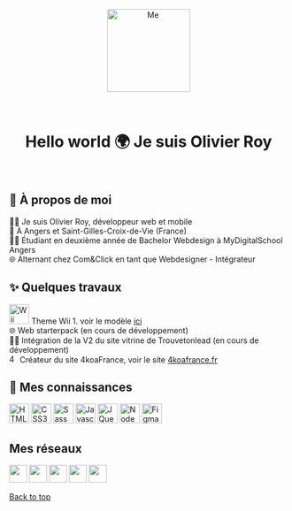 <div align="center" id="top"> 
  <img src="https://github.com/Olivieroy/me/blob/main/assets/Logo.png" alt="Me" style="width:150px" />

  &#xa0;

  <!-- <a href="https://me.netlify.app">Demo</a> -->
</div>

 <h1 align="center">Hello world 🌍 Je suis Olivier Roy</h1>

<br>  

## :dart: À propos de moi ##

🙋‍♂️ Je suis Olivier Roy, développeur web et mobile\
📍 À Angers et Saint-Gilles-Croix-de-Vie (France)\
👨‍💻 Étudiant en deuxième année de Bachelor Webdesign à MyDigitalSchool Angers\
🌐 Alternant chez Com&Click en tant que Webdesigner - Intégrateur


## :sparkles: Quelques travaux ##

<a href="https://github.com/Olivieroy/Theme-Wii" target="_blank" rel="noreferrer"><img src="https://icon-library.com/images/nintendo-wii-icon/nintendo-wii-icon-28.jpg" width="36"  alt="Wii" /></a> Theme Wii 1. voir le modèle <a href="https://pitivier-officiel.netlify.app/" target="_blank" rel="noreferrer">ici</a>\
🌐 Web starterpack (en cours de développement)\
👨‍💻 Intégration de la V2 du site vitrine de Trouvetonlead (en cours de développement)\
<img src="https://github.com/Olivieroy/me/blob/main/assets/casque-perci.png" width="15"  alt="
4koaFrance" /> Créateur du site 4koaFrance, voir le site <a href="https://4koafrance.fr" target="_blank" rel="noreferrer">4koafrance.fr</a>


## :rocket: Mes connaissances ##

<p align="left">
<a href="https://developer.mozilla.org/en-US/docs/Glossary/HTML5" target="_blank" rel="noreferrer"><img src="https://raw.githubusercontent.com/danielcranney/readme-generator/main/public/icons/skills/html5-colored.svg" width="36" height="36" alt="HTML5" /></a>	
<a href="https://www.w3.org/TR/CSS/#css" target="_blank" rel="noreferrer"><img src="https://raw.githubusercontent.com/danielcranney/readme-generator/main/public/icons/skills/css3-colored.svg" width="36" height="36" alt="CSS3" /></a>	
<a href="https://sass-lang.com/" target="_blank" rel="noreferrer"><img src="https://raw.githubusercontent.com/danielcranney/readme-generator/main/public/icons/skills/sass-colored.svg" width="36" height="36" alt="Sass" /></a>	
<a href="https://developer.mozilla.org/en-US/docs/Web/JavaScript" target="_blank" rel="noreferrer"><img src="https://raw.githubusercontent.com/danielcranney/readme-generator/main/public/icons/skills/javascript-colored.svg" width="36" height="36" alt="Javascript" /></a>	
<a href="https://jquery.com/" target="_blank" rel="noreferrer"><img src="https://raw.githubusercontent.com/danielcranney/readme-generator/main/public/icons/skills/jquery-colored.svg" width="36" height="36" alt="JQuery" /></a>	
<a href="https://nodejs.org/en/" target="_blank" rel="noreferrer"><img src="https://raw.githubusercontent.com/danielcranney/readme-generator/main/public/icons/skills/nodejs-colored.svg" width="36" height="36" alt="NodeJS" /></a>	
<a href="https://www.figma.com/" target="_blank" rel="noreferrer"><img src="https://raw.githubusercontent.com/danielcranney/readme-generator/main/public/icons/skills/figma-colored.svg" width="36" height="36" alt="Figma" /></a>
</p>

## Mes réseaux ##
<p align="left"> <a href="https://discord.com/users/Olivieroy_graph#5590" target="_blank" rel="noreferrer"><img src="https://raw.githubusercontent.com/danielcranney/readme-generator/main/public/icons/socials/discord.svg" width="32" height="32" /></a> <a href="https://www.github.com/Olivieroy" target="_blank" rel="noreferrer"><img src="https://raw.githubusercontent.com/danielcranney/readme-generator/main/public/icons/socials/github.svg" width="32" height="32" /></a> <a href="https://www.instagram.com/olivieroy_graph/" target="_blank" rel="noreferrer"><img src="https://raw.githubusercontent.com/danielcranney/readme-generator/main/public/icons/socials/instagram.svg" width="32" height="32" /></a> <a href="https://www.linkedin.com/in/olivier-roy-webdesigner/" target="_blank" rel="noreferrer"><img src="https://raw.githubusercontent.com/danielcranney/readme-generator/main/public/icons/socials/linkedin.svg" width="32" height="32" /></a> <a href="https://www.pinterest.fr/olivieroy_graph/" target="_blank" rel="noreferrer"><img src="http://assets.stickpng.com/images/580b57fcd9996e24bc43c52e.png" width="32" height="32" /></a></p>

<a href="#top">Back to top</a>
